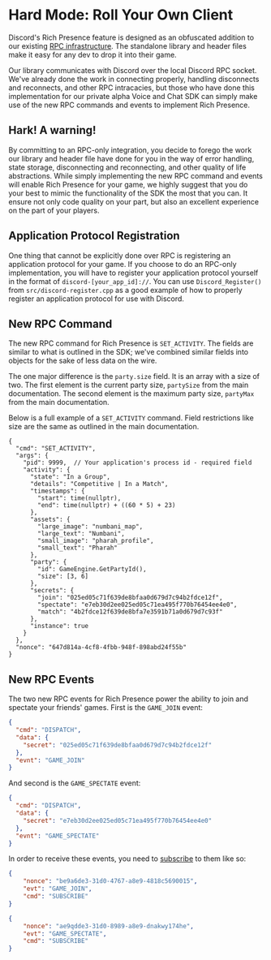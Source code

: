 # Hard Mode: Roll Your Own Client

Discord's Rich Presence feature is designed as an obfuscated addition to our existing [RPC infrastructure](https://discordapp.com/developers/docs/topics/rpc). The standalone library and header files make it easy for any dev to drop it into their game.

Our library communicates with Discord over the local Discord RPC socket. We've already done the work in connecting properly, handling disconnects and reconnects, and other RPC intracacies, but those who have done this implementation for our private alpha Voice and Chat SDK can simply make use of the new RPC commands and events to implement Rich Presence.

## Hark! A warning!

By committing to an RPC-only integration, you decide to forego the work our library and header file have done for you in the way of error handling, state storage, disconnecting and reconnecting, and other quality of life abstractions. While simply implementing the new RPC command and events will enable Rich Presence for your game, we highly suggest that you do your best to mimic the functionality of the SDK the most that you can. It ensure not only code quality on your part, but also an excellent experience on the part of your players.

## Application Protocol Registration

One thing that cannot be explicitly done over RPC is registering an application protocol for your game. If you choose to do an RPC-only implementation, you will have to register your application protocol yourself in the format of `discord-[your_app_id]://`. You can use `Discord_Register()` from `src/discord-register.cpp` as a good example of how to properly register an application protocol for use with Discord.

## New RPC Command

The new RPC command for Rich Presence is `SET_ACTIVITY`. The fields are similar to what is outlined in the SDK; we've combined similar fields into objects for the sake of less data on the wire.

The one major difference is the `party.size` field. It is an array with a size of two. The first element is the current party size, `partySize` from the main documentation. The second element is the maximum party size, `partyMax` from the main documentation.

Below is a full example of a `SET_ACTIVITY` command. Field restrictions like size are the same as outlined in the main documentation.

```
{
  "cmd": "SET_ACTIVITY",
  "args": {
    "pid": 9999,  // Your application's process id - required field
    "activity": {
      "state": "In a Group",
      "details": "Competitive | In a Match",
      "timestamps": {
        "start": time(nullptr),
        "end": time(nullptr) + ((60 * 5) + 23)
      },
      "assets": {
        "large_image": "numbani_map",
        "large_text": "Numbani",
        "small_image": "pharah_profile",
        "small_text": "Pharah"
      },
      "party": {
        "id": GameEngine.GetPartyId(),
        "size": [3, 6]
      },
      "secrets": {
        "join": "025ed05c71f639de8bfaa0d679d7c94b2fdce12f",
        "spectate": "e7eb30d2ee025ed05c71ea495f770b76454ee4e0",
        "match": "4b2fdce12f639de8bfa7e3591b71a0d679d7c93f"
      },
      "instance": true
    }
  },
  "nonce": "647d814a-4cf8-4fbb-948f-898abd24f55b"
}
```

## New RPC Events

The two new RPC events for Rich Presence power the ability to join and spectate your friends' games. First is the `GAME_JOIN` event:

```json
{
  "cmd": "DISPATCH",
  "data": {
    "secret": "025ed05c71f639de8bfaa0d679d7c94b2fdce12f"
  },
  "evnt": "GAME_JOIN"
}
```

And second is the `GAME_SPECTATE` event:

```json
{
  "cmd": "DISPATCH",
  "data": {
    "secret": "e7eb30d2ee025ed05c71ea495f770b76454ee4e0"
  },
  "evnt": "GAME_SPECTATE"
}
```

In order to receive these events, you need to [subscribe](https://discordapp.com/developers/docs/topics/rpc#subscribe) to them like so:

```json
{
    "nonce": "be9a6de3-31d0-4767-a8e9-4818c5690015",
    "evt": "GAME_JOIN",
    "cmd": "SUBSCRIBE"
}
```

```json
{
    "nonce": "ae9qdde3-31d0-8989-a8e9-dnakwy174he",
    "evt": "GAME_SPECTATE",
    "cmd": "SUBSCRIBE"
}
```
